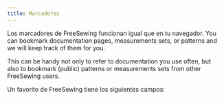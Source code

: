 ```yaml
---
title: Marcadores
---
```


Los marcadores de FreeSewing funcionan igual que en tu navegador. You can bookmark documentation pages, measurements sets, or patterns and we will keep track of them for you.

This can be handy not only to refer to documentation you use often, but also to bookmark (public) patterns or measurements sets from other FreeSewing users.

Un favorito de FreeSewing tiene los siguientes campos:

<ReadMore />
